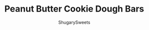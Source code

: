 ---
layout: ../../layouts/MarkdownPostLayout.astro
title: Peanut Butter Cookie Dough Bars
author: ShugarySweets
pubDate: 2019-01-15
description: "No need to bake your cookie dough anymore. Make some Peanut Butter Cookie Dough Bars with a PB Chocolate frosting and call it done. This egg free cookie dough recipe is 100% safe and 100% delicious."
image_url: https://www.shugarysweets.com/wp-content/uploads/2014/02/cookie-dough-bars-4-e1401200447324.jpg
tags: ["Brownies and Bars","American"]
calories: 97
protein: 2
carbohydrates: 11
fats: 6
fiber: 1
ingredients: ["1/2 cup unsalted butter, softened","3/4 cup light brown sugar, packed","1 teaspoon pure vanilla extract","1/4 cup creamy peanut butter","2 cups all-purpose flour","1 can (14 ounce) sweetened condensed milk","2 cups mini chocolate chip morsels","3/4 cup creamy peanut butter","3/4 cup semi-sweet chocolate chip morsels"]
serves: 64
time: "3 hours 10 minutes"
prepTime: "10 minutes"
instructions: ["In a large mixing bowl, beat softened butter with brown sugar until fully combined. Add vanilla and peanut butter, beat until fluffy. Add flour and sweetened condensed milk. Beat until everything is blended well. Fold in the mini chocolate chip morsels.","Press into an 8inx8in baking dish.","In a microwave safe, medium sized bowl, add peanut butter and chocolate chips for the frosting. Melt for one minute. Stir and spread over the cookie dough.","Refrigerate for 3 hours (or overnight). Cut into bite sized pieces. Store in a covered container for up to a week."]
nutrition: ["97 calories","11 grams carbohydrates","4 milligrams cholesterol","6 grams fat","1 grams fiber","2 grams protein","3 grams saturated fat","22 milligrams sodium","7 grams sugar","0 grams trans fat","3 grams unsaturated fat"]
---